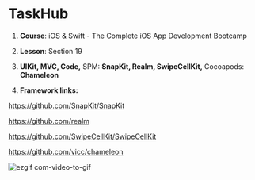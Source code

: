 # TaskHub

1. **Course**: iOS & Swift - The Complete iOS App Development Bootcamp

2. **Lesson**: Section 19

3. **UIKit, MVC, Code,** SPM: **SnapKit, Realm, SwipeCellKit,** Cocoapods: **Chameleon**

4. **Framework links:**
   
https://github.com/SnapKit/SnapKit

https://github.com/realm

https://github.com/SwipeCellKit/SwipeCellKit

https://github.com/vicc/chameleon



   
![ezgif com-video-to-gif](https://github.com/Kirilloao/TaskHub/assets/106522858/e7afc8a2-1193-454d-b463-c7d53cc76013)
